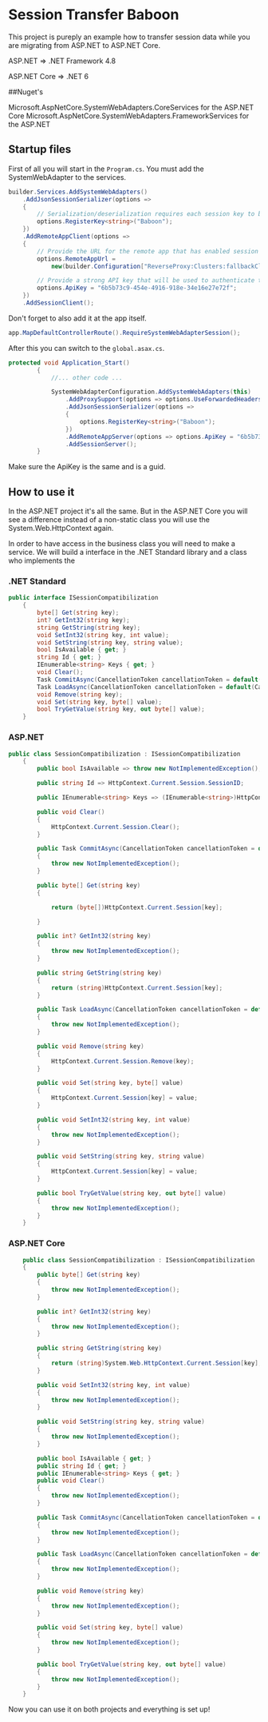 # Session Transfer Baboon

This project is pureply an example how to transfer session data while you are migrating from ASP.NET to ASP.NET Core.

ASP.NET => .NET Framework 4.8

ASP.NET Core => .NET 6

##Nuget's

Microsoft.AspNetCore.SystemWebAdapters.CoreServices for the ASP.NET Core
Microsoft.AspNetCore.SystemWebAdapters.FrameworkServices for the ASP.NET

## Startup files

First of all you will start in the `Program.cs`. You must add the SystemWebAdapter to the services.

```csharp
builder.Services.AddSystemWebAdapters()
    .AddJsonSessionSerializer(options =>
    {
        // Serialization/deserialization requires each session key to be registered to a type
        options.RegisterKey<string>("Baboon");
    })
    .AddRemoteAppClient(options =>
    {
        // Provide the URL for the remote app that has enabled session querying
        options.RemoteAppUrl =
            new(builder.Configuration["ReverseProxy:Clusters:fallbackCluster:Destinations:fallbackApp:Address"]);

        // Provide a strong API key that will be used to authenticate the request on the remote app for querying the session
        options.ApiKey = "6b5b73c9-454e-4916-918e-34e16e27e72f";
    })
    .AddSessionClient();
```

Don't forget to also add it at the app itself.

```csharp
app.MapDefaultControllerRoute().RequireSystemWebAdapterSession();
```

After this you can switch to the `global.asax.cs`.

```csharp
protected void Application_Start()
        {
            //... other code ...

            SystemWebAdapterConfiguration.AddSystemWebAdapters(this)
                .AddProxySupport(options => options.UseForwardedHeaders = true)
                .AddJsonSessionSerializer(options =>
                {
                    options.RegisterKey<string>("Baboon");
                })
                .AddRemoteAppServer(options => options.ApiKey = "6b5b73c9-454e-4916-918e-34e16e27e72f")
                .AddSessionServer();
        }
```

Make sure the ApiKey is the same and is a guid.

## How to use it

In the ASP.NET project it's all the same. But in the ASP.NET Core you will see a difference instead of a non-static class you will use the System.Web.HttpContext again.

In order to have access in the business class you will need to make a service. We will build a interface in the .NET Standard library and a class who implements the  

### .NET Standard
```csharp
public interface ISessionCompatibilization
    {
        byte[] Get(string key);
        int? GetInt32(string key);
        string GetString(string key);
        void SetInt32(string key, int value);
        void SetString(string key, string value);
        bool IsAvailable { get; }
        string Id { get; }
        IEnumerable<string> Keys { get; }
        void Clear();
        Task CommitAsync(CancellationToken cancellationToken = default(CancellationToken));
        Task LoadAsync(CancellationToken cancellationToken = default(CancellationToken));
        void Remove(string key);
        void Set(string key, byte[] value);
        bool TryGetValue(string key, out byte[] value);
    }
```

### ASP.NET
```csharp
public class SessionCompatibilization : ISessionCompatibilization
    {
        public bool IsAvailable => throw new NotImplementedException();

        public string Id => HttpContext.Current.Session.SessionID;

        public IEnumerable<string> Keys => (IEnumerable<string>)HttpContext.Current.Session.Keys;

        public void Clear()
        {
            HttpContext.Current.Session.Clear();
        }

        public Task CommitAsync(CancellationToken cancellationToken = default(CancellationToken))
        {
            throw new NotImplementedException();
        }

        public byte[] Get(string key)
        {

            return (byte[])HttpContext.Current.Session[key];

        }

        public int? GetInt32(string key)
        {
            throw new NotImplementedException();
        }

        public string GetString(string key)
        {
            return (string)HttpContext.Current.Session[key];
        }

        public Task LoadAsync(CancellationToken cancellationToken = default(CancellationToken))
        {
            throw new NotImplementedException();
        }

        public void Remove(string key)
        {
            HttpContext.Current.Session.Remove(key);
        }

        public void Set(string key, byte[] value)
        {
            HttpContext.Current.Session[key] = value;
        }

        public void SetInt32(string key, int value)
        {
            throw new NotImplementedException();
        }

        public void SetString(string key, string value)
        {
            HttpContext.Current.Session[key] = value;
        }

        public bool TryGetValue(string key, out byte[] value)
        {
            throw new NotImplementedException();
        }
    }
```

### ASP.NET Core
```csharp
    public class SessionCompatibilization : ISessionCompatibilization
    {
        public byte[] Get(string key)
        {
            throw new NotImplementedException();
        }

        public int? GetInt32(string key)
        {
            throw new NotImplementedException();
        }

        public string GetString(string key)
        {
            return (string)System.Web.HttpContext.Current.Session[key];
        }

        public void SetInt32(string key, int value)
        {
            throw new NotImplementedException();
        }

        public void SetString(string key, string value)
        {
            throw new NotImplementedException();
        }

        public bool IsAvailable { get; }
        public string Id { get; }
        public IEnumerable<string> Keys { get; }
        public void Clear()
        {
            throw new NotImplementedException();
        }

        public Task CommitAsync(CancellationToken cancellationToken = default(CancellationToken))
        {
            throw new NotImplementedException();
        }

        public Task LoadAsync(CancellationToken cancellationToken = default(CancellationToken))
        {
            throw new NotImplementedException();
        }

        public void Remove(string key)
        {
            throw new NotImplementedException();
        }

        public void Set(string key, byte[] value)
        {
            throw new NotImplementedException();
        }

        public bool TryGetValue(string key, out byte[] value)
        {
            throw new NotImplementedException();
        }
    }
```

Now you can use it on both projects and everything is set up!
